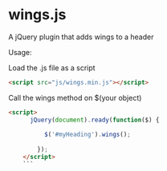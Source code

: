 # wings.js
A jQuery plugin that adds wings to a header

Usage:

Load the .js file as a script
```html
<script src="js/wings.min.js"></script>
```

Call the wings method on $(your object)
```html
<script>
	  jQuery(document).ready(function($) {
          
          $('#myHeading').wings();
          
        });
	</script>
	```
